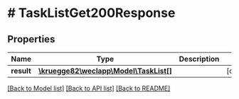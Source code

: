 # # TaskListGet200Response

## Properties

Name | Type | Description | Notes
------------ | ------------- | ------------- | -------------
**result** | [**\kruegge82\weclapp\Model\TaskList[]**](TaskList.md) |  | [optional]

[[Back to Model list]](../../README.md#models) [[Back to API list]](../../README.md#endpoints) [[Back to README]](../../README.md)
